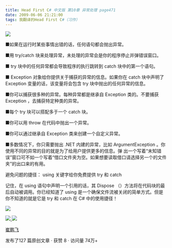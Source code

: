 ```yaml
---
title: Head First C# 中文版 第10章 异常处理 page471
date: 2009-06-06 21:21:00
tags: 我翻译的Head First C#（习作）
---
```

![](https://p-blog.csdn.net/images/p_blog_csdn_net/cuipengfei1/EntryImages/20090606/2009-06-06_20-56-30.jpg)

■如果在运行时某些事情出错的话，任何语句都会抛出异常。

  

■用  try/catch  块来处理异常，未处理的异常会是你的程序停止并弹错误窗口。

  

■  try  块中的任何异常都会导致程序的执行跳转到  catch  块中的第一个语句。

  

■  Exception  对象给你提供关于捕获的异常的信息。如果你在  catch  块中声明了  Exception  变量的话，该变量将会包含
try  块中抛出的任何异常的信息。

  

■你可以捕获很多种的异常。每种异常都是继承自  Exception  类的。不要捕获  Exception  ，去捕获特定种类的异常。

  

■每个  try  块可以搭配多于一个  catch  块。

  

■你可以用  throw  在代码中抛出一个异常。

  

■你可以通过继承自  Exception  类来创建一个自定义异常。

  

■多数情况下，你只需要抛出  .NET  内建的异常，比如  ArgumentException  。你使用不同的异常的目的就是为了给用户提供更多的信息。弹
出一个写着“未知错误”窗口可不如一个写着“借口文件夹为空。如果想要读取借口请选择另一个的文件夹”的出口来的有用。

  

避免问题的捷径：  using  关键字给你免费提供  try  和  catch

  

记住，在  using  语句中声明一个引用的话，其  Dispose  （）方法将在代码块的最后自动被调用。你已经知道了  using
是一个确保文件流被关闭的简单方式。但是你不知道的就是它是  try  和  catch  在  C#  中的使用捷径！

  

![](https://p-blog.csdn.net/images/p_blog_csdn_net/cuipengfei1/EntryImages/20090606/2009-06-06_21-12-47.jpg)



[ ![](https://profile.csdnimg.cn/5/2/5/3_cuipengfei1)
![](https://g.csdnimg.cn/static/user-reg-year/1x/11.png)
](https://blog.csdn.net/cuipengfei1)

[ 崔鹏飞 ](https://blog.csdn.net/cuipengfei1)

发布了127 篇原创文章  ·  获赞 8  ·  访问量 74万+

